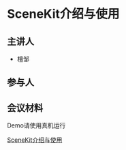 # SceneKit介绍与使用

## 主讲人

- 檀邹

## 参与人



## 会议材料

Demo请使用真机运行

[SceneKit介绍与使用](/share/SceneKit-introduction/SceneKit.pptx)
